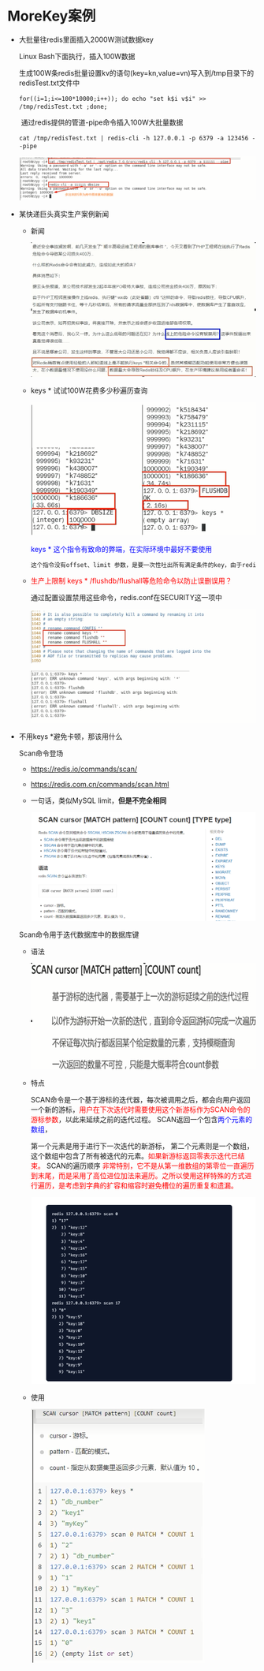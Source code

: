 # MoreKey案例

- 大批量往redis里面插入2000W测试数据key

  Linux Bash下面执行，插入100W数据

  ​	生成100W条redis批量设置kv的语句(key=kn,value=vn)写入到/tmp目录下的redisTest.txt文件中

  ```	shell
  for((i=1;i<=100*10000;i++)); do echo "set k$i v$i" >> /tmp/redisTest.txt ;done;
  ```

  ​	通过redis提供的管道-pipe命令插入100W大批量数据

  ```shell
  cat /tmp/redisTest.txt | redis-cli -h 127.0.0.1 -p 6379 -a 123456 --pipe
  ```

  ![](images/1.pipe插入数据.jpg)

- 某快递巨头真实生产案例新闻

  - 新闻

    ![](images/2.Redis删库.jpg)

  - keys * 试试100W花费多少秒遍历查询

    ![](images/3.100w数据遍历时间.jpg)

    <font color = blue>keys * 这个指令有致命的弊端，在实际环境中最好不要使用</font>

    ```tex
    这个指令没有offset、limit 参数，是要一次性吐出所有满足条件的key，由于redis,是单线程的，其所有操作都是原子的，而keys算法是遍历算法，复杂度是O(n)，如果实例中有千万级以上的 key，这个指令就会导致Redis服务卡顿，所有读写 Redis 的其它的指令都会被延后甚至会超时报错，可能会引起缓存雪崩甚至数据库宕机。
    ```

  - <font color = red>生产上限制 keys * /flushdb/flushall等危险命令以防止误删误用？</font>

    通过配置设置禁用这些命令，redis.conf在SECURITY这一项中

    ![](images/4.禁用命令.jpg)

- 不用keys *避免卡顿，那该用什么

  Scan命令登场

  - https://redis.io/commands/scan/

  - https://redis.com.cn/commands/scan.html

  - 一句话，类似MySQL limit，**但是不完全相同**

    ![](images/5.scan官网介绍.jpg)

  Scan命令用于迭代数据库中的数据库键

  - 语法

    ![](images/6.scan语法.jpg)

  - 特点

    SCAN命令是一个基于游标的迭代器，每次被调用之后，都会向用户返回一个新的游标，<font color = red>用户在下次迭代时需要使用这个新游标作为SCAN命令的游标参数</font>，以此来延续之前的迭代过程。
    SCAN返回一个包含<font color = blue>两个元素的数组</font>，

    第一个元素是用于进行下一次迭代的新游标，
    第二个元素则是一个数组，这个数组中包含了所有被迭代的元素。<font color = red>如果新游标返回零表示迭代已结束。</font>
    SCAN的遍历顺序
    <font color = red>非常特别，它不是从第一维数组的第零位一直遍历到末尾，而是采用了高位进位加法来遍历。之所以使用这样特殊的方式进行遍历，是考虑到字典的扩容和缩容时避免槽位的遍历重复和遗漏。</font>

    ![](images/7.scan遍历.jpg)

  - 使用

    ![](images/8.scan使用.jpg)



